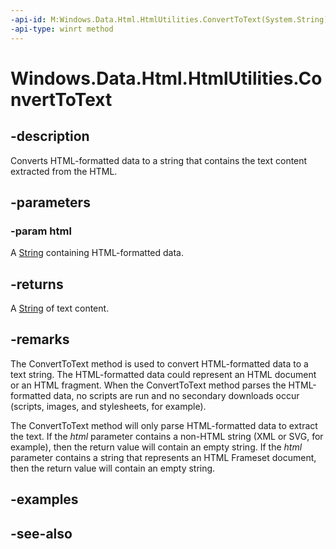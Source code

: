 ```yaml
---
-api-id: M:Windows.Data.Html.HtmlUtilities.ConvertToText(System.String)
-api-type: winrt method
---
```


<!-- Method syntax
public string ConvertToText(System.String html)
-->

# Windows.Data.Html.HtmlUtilities.ConvertToText

## -description
Converts HTML-formatted data to a string that contains the text content extracted from the HTML.

## -parameters
### -param html
A [String](https://msdn.microsoft.com/library/system.string.aspx) containing HTML-formatted data.

## -returns
A [String](https://msdn.microsoft.com/library/system.string.aspx) of text content.

## -remarks
The ConvertToText method is used to convert HTML-formatted data to a text string. The HTML-formatted data could represent an HTML document or an HTML fragment. When the ConvertToText method parses the HTML-formatted data, no scripts are run and no secondary downloads occur (scripts, images, and stylesheets, for example).

The ConvertToText method will only parse HTML-formatted data to extract the text. If the *html* parameter contains a non-HTML string (XML or SVG, for example), then the return value will contain an empty string. If the *html* parameter contains a string that represents an HTML Frameset document, then the return value will contain an empty string.

## -examples

## -see-also
